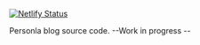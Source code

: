 [![Netlify Status](https://api.netlify.com/api/v1/badges/58a2989e-8aa8-44ea-93d1-193d2fb42592/deploy-status)](https://app.netlify.com/sites/cranky-colden-f31f97/deploys)

Personla blog source code. --Work in progress --